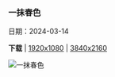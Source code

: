 ### 一抹春色

日期：2024-03-14

**下载**  |  [1920x1080](https://cn.bing.com/th?id=OHR.AnzaBorregoBloom_ZH-CN8284458835_1920x1080.jpg)  |  [3840x2160](https://cn.bing.com/th?id=OHR.AnzaBorregoBloom_ZH-CN8284458835_UHD.jpg)

![一抹春色](https://cn.bing.com/th?id=OHR.AnzaBorregoBloom_ZH-CN8284458835_1920x1080.jpg "安沙波利哥沙漠州立公园，美国加利福尼亚州 (© Stephen Matera/Tandem Stills + Motion)")


